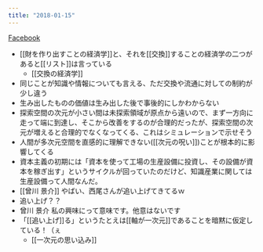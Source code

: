 ```yaml
---
title: "2018-01-15"
---
```


[Facebook](https://www.facebook.com/1129148772/posts/10214300725008552?d=n&sfns=mo)
- [[財を作り出すことの経済学]]と、それを[[交換]]することの経済学の二つがあると[[リスト]]は言っている
    - [[交換の経済学]]
- 同じことが知識や情報についても言える、ただ交換や流通に対しての制約が少し違う
- 生み出したものの価値は生み出した後で事後的にしかわからない
- 探索空間の次元が小さい間は未探索領域が原点から遠いので、まず一方向に走って端に到達し、そこから改善をするのが合理的だったが、探索空間の次元が増えると合理的でなくなってくる、これはシミュレーションで示せそう
- 人間が多次元空間を直感的に理解できない([[次元の呪い]])ことが根本的に影響してくる
- 資本主義の初期には「資本を使って工場の生産設備に投資し、その設備が資本を稼ぎ出す」というサイクルが回っていたのだけど、知識産業に関しては生産設備って人間なんだ。
- [[曾川 景介]] やばい、西尾さんが追い上げてきてるｗ
- 追い上げ？？
- 曾川 景介 私の興味にって意味です。他意はないです
- 「[[追い上げ]]る」というたとえは[[軸が一次元]]であることを暗黙に仮定している！（ぇ
    - [[一次元の思い込み]]
